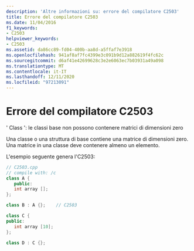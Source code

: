 ```yaml
---
description: 'Altre informazioni su: errore del compilatore C2503'
title: Errore del compilatore C2503
ms.date: 11/04/2016
f1_keywords:
- C2503
helpviewer_keywords:
- C2503
ms.assetid: da86cc89-fd04-400b-aa8d-a5ffaf7e3918
ms.openlocfilehash: 941af8af7fc4399e3c091b9d12a882619f4fc62c
ms.sourcegitcommit: d6af41e42699628c3e2e6063ec7b03931a49a098
ms.translationtype: MT
ms.contentlocale: it-IT
ms.lasthandoff: 12/11/2020
ms.locfileid: "97213091"
---
```

# <a name="compiler-error-c2503"></a>Errore del compilatore C2503

' Class ': le classi base non possono contenere matrici di dimensioni zero

Una classe o una struttura di base contiene una matrice di dimensioni zero. Una matrice in una classe deve contenere almeno un elemento.

L'esempio seguente genera l'C2503:

```cpp
// C2503.cpp
// compile with: /c
class A {
   public:
   int array [];
};

class B : A {};    // C2503

class C {
public:
   int array [10];
};

class D : C {};
```
